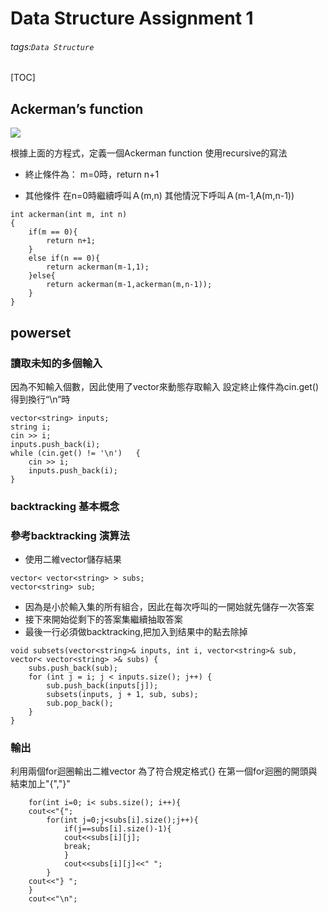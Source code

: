 Data Structure Assignment 1
===
###### tags:`Data Structure`
[TOC]

## Ackerman’s function
![](https://i.imgur.com/zc6Xata.png)

根據上面的方程式，定義一個Ackerman function
使用recursive的寫法

- 終止條件為：
m=0時，return n+1

- 其他條件
在n=0時繼續呼叫Ａ(m,n)
其他情況下呼叫Ａ(m-1,A(m,n-1))
```cpp=
int ackerman(int m, int n)
{
	if(m == 0){
		return n+1;
	}
	else if(n == 0){
		return ackerman(m-1,1);
	}else{
		return ackerman(m-1,ackerman(m,n-1));
	}
}
```

## powerset

### 讀取未知的多個輸入
因為不知輸入個數，因此使用了vector來動態存取輸入
設定終止條件為cin.get()得到換行“\n”時
```cpp=
vector<string> inputs;
string i;  
cin >> i;
inputs.push_back(i);
while (cin.get() != '\n')   { 
    cin >> i; 
    inputs.push_back(i);
}  	
```
### backtracking 基本概念


### 參考backtracking 演算法
- 使用二維vector儲存結果
```cpp=
vector< vector<string> > subs;
vector<string> sub;
```

- 因為是小於輸入集的所有組合，因此在每次呼叫的一開始就先儲存一次答案
- 接下來開始從剩下的答案集繼續抽取答案
- 最後一行必須做backtracking,把加入到结果中的點去除掉
```cpp=
void subsets(vector<string>& inputs, int i, vector<string>& sub, vector< vector<string> >& subs) {
	subs.push_back(sub);
	for (int j = i; j < inputs.size(); j++) {
		sub.push_back(inputs[j]);
		subsets(inputs, j + 1, sub, subs);
		sub.pop_back();
	}
}
```
### 輸出
利用兩個for迴圈輸出二維vector
為了符合規定格式{}
在第一個for迴圈的開頭與結束加上"{","}"
```cpp=
    for(int i=0; i< subs.size(); i++){
	cout<<"{";
		for(int j=0;j<subs[i].size();j++){
		    if(j==subs[i].size()-1){
			cout<<subs[i][j];
			break;
		    }
		    cout<<subs[i][j]<<" ";
	    }
	cout<<"} ";
	}
	cout<<"\n";

```